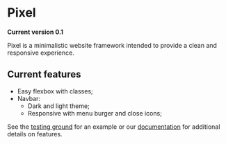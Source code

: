 # Pixel

**Current version 0.1**

Pixel is a minimalistic website framework intended to provide a clean and responsive experience.

## Current features

 - Easy flexbox with classes;
 - Navbar:
   - Dark and light theme;
   - Responsive with menu burger and close icons;
 
See the [testing ground](https://hircinus.github.io/pixel/) for an example or our [documentation](https://github.com/Hircinus/pixel/docs) for additional details on features.



